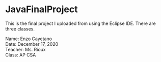# JavaFinalProject
This is the final project I uploaded from using the Eclipse IDE.
There are three classes.

Name: Enzo Cayetano <br />
Date: December 17, 2020 <br />
Teacher: Ms. Rioux <br />
Class: AP CSA 
